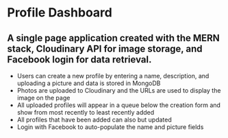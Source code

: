 # Profile Dashboard

## A single page application created with the MERN stack, Cloudinary API for image storage, and Facebook login for data retrieval.

* Users can create a new profile by entering a name, description, and uploading a picture and data is stored in MongoDB
* Photos are uploaded to Cloudinary and the URLs are used to display the image on the page
* All uploaded profiles will appear in a queue below the creation form and show from most recently to least recently added
* All profiles that have been added can also but updated
* Login with Facebook to auto-populate the name and picture fields
